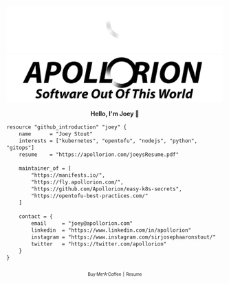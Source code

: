 ![Personal Website](https://raw.githubusercontent.com/Apollorion/apollorion/main/logos/new-large-white-transparent.png#gh-dark-mode-only)![Personal Website](https://raw.githubusercontent.com/Apollorion/apollorion/main/logos/new-large-black-transparent.png#gh-light-mode-only)

<p align="center">
    <b>Hello, I'm Joey 👋</b>
</p>

```hcl
resource "github_introduction" "joey" {
    name      = "Joey Stout"
    interests = ["kubernetes", "opentofu", "nodejs", "python", "gitops"]
    resume    = "https://apollorion.com/joeysResume.pdf"

    maintainer_of = [
        "https://manifests.io/",
        "https://fly.apollorion.com/",
        "https://github.com/Apollorion/easy-k8s-secrets",
        "https://opentofu-best-practices.com/"
    ]

    contact = {
        email     = "joey@apollorion.com"
        linkedin  = "https://www.linkedin.com/in/apollorion"
        instagram = "https://www.instagram.com/sirjosephaaronstout/"
        twitter   = "https://twitter.com/apollorion"
    }
}
```

<p align="center">
    <a href="https://www.buymeacoffee.com/apollorion"><sub><sub>Buy Me A Coffee</sub></sub></a> <sub><sub>|</sub></sub> <a href="https://apollorion.com/joeysResume.pdf"><sub><sub>Resume</sub></sub></a>
</p>
